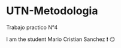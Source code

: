 # UTN-Metodologia
Trabajo practico N°4


I am the student Mario Cristian Sanchez :exclamation: :smirk:

